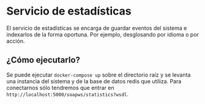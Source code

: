 # Servicio de estadísticas

El servicio de estadísticas se encarga de guardar eventos del sistema e indexarlos de la forma oportuna.
Por ejemplo, desglosando por idioma o por acción.

## ¿Cómo ejecutarlo?
Se puede ejecutar `docker-compose up` sobre el directorio raíz y se levanta una instancia del sistema y de
la base de datos redis que utiliza. Para conectarnos sólo tendremos que entrar en `http://localhost:5000/soapws/statistics?wsdl`.